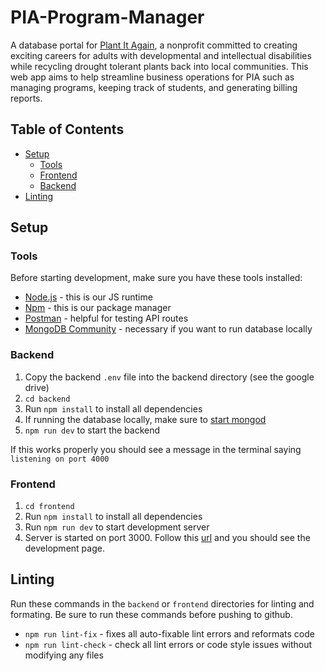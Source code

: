 # PIA-Program-Manager

A database portal for [Plant It Again](https://www.plantitagain.org/), a nonprofit committed to creating exciting careers for adults with developmental and intellectual disabilities while recycling drought tolerant plants back into local communities. This web app aims to help streamline business operations for PIA such as managing programs, keeping track of students, and generating billing reports. 

## Table of Contents

- [Setup](#setup)
    - [Tools](#tools)
    - [Frontend](#frontend)
    - [Backend](#backend)
- [Linting](#linting)

## Setup

### Tools
Before starting development, make sure you have these tools installed:

- [Node.js](https://nodejs.org/en) - this is our JS runtime
- [Npm](https://docs.npmjs.com/downloading-and-installing-node-js-and-npm) - this is our package manager
- [Postman](https://www.postman.com/downloads/) - helpful for testing API routes
- [MongoDB Community](https://www.mongodb.com/docs/manual/administration/install-community/) - necessary if you want to run database locally

### Backend

1. Copy the backend `.env` file into the backend directory (see the google drive)
2. `cd backend`
3. Run `npm install` to install all dependencies
4. If running the database locally, make sure to [start mongod](https://www.mongodb.com/docs/manual/tutorial/manage-mongodb-processes/#start-mongod-processes)
5. `npm run dev` to start the backend

If this works properly you should see a message in the terminal saying `listening on port 4000`

### Frontend

1. `cd frontend`
2. Run `npm install` to install all dependencies
3. Run `npm run dev` to start development server
4. Server is started on port 3000. Follow this [url](http://localhost:3000) and you should see the development page.

## Linting
Run these commands in the `backend` or `frontend` directories for linting and formating. Be sure to run these commands before pushing to github.

- `npm run lint-fix` - fixes all auto-fixable lint errors and reformats code
- `npm run lint-check` - check all lint errors or code style issues without modifying any files

